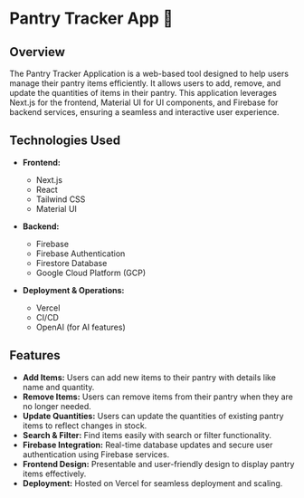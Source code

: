 # Pantry Tracker App 🍞

## Overview

The Pantry Tracker Application is a web-based tool designed to help users manage their pantry items efficiently. It allows users to add, remove, and update the quantities of items in their pantry. This application leverages Next.js for the frontend, Material UI for UI components, and Firebase for backend services, ensuring a seamless and interactive user experience.



## Technologies Used

- **Frontend:**
  - Next.js
  - React
  - Tailwind CSS
  - Material UI


- **Backend:**
  - Firebase
  - Firebase Authentication
  - Firestore Database
  - Google Cloud Platform (GCP)


- **Deployment & Operations:**
  - Vercel
  - CI/CD
  - OpenAI (for AI features)



## Features

- **Add Items:** Users can add new items to their pantry with details like name and quantity.
- **Remove Items:** Users can remove items from their pantry when they are no longer needed.
- **Update Quantities:** Users can update the quantities of existing pantry items to reflect changes in stock.
- **Search & Filter:** Find items easily with search or filter functionality.
- **Firebase Integration:** Real-time database updates and secure user authentication using Firebase services.
- **Frontend Design:** Presentable and user-friendly design to display pantry items effectively.
- **Deployment:** Hosted on Vercel for seamless deployment and scaling.
